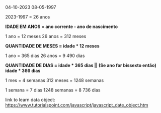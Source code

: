 04-10-2023
08-05-1997

2023-1997 = 26 anos

**IDADE EM ANOS = ano corrente - ano de nascimento**

1 ano = 12 meses
26 anos = 312 meses

**QUANTIDADE DE MESES = idade * 12 meses**

1 ano = 365 dias
26 anos = 9 490 dias

**QUANTIDADE DE DIAS = idade * 365 dias || (Se ano for bissexto então) idade * 366 dias**



1 mes = 4 semanas
312 meses = 1248 semanas

1 semana = 7 dias
1248 semanas = 8 736 dias

link to learn data object: https://www.tutorialspoint.com/javascript/javascript_date_object.htm